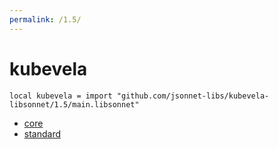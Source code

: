 ```yaml
---
permalink: /1.5/
---
```


# kubevela

```jsonnet
local kubevela = import "github.com/jsonnet-libs/kubevela-libsonnet/1.5/main.libsonnet"
```



* [core](core/index.md)
* [standard](standard/index.md)